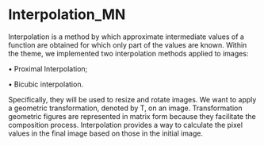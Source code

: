 # Interpolation_MN

Interpolation is a method by which approximate intermediate values ​​of a function are obtained
for which only part of the values ​​are known.
Within the theme, we implemented two interpolation methods applied to images:

• Proximal Interpolation;

• Bicubic interpolation.

Specifically, they will be used to resize and rotate images.
We want to apply a geometric transformation, denoted by T, on an image. Transformation
geometric figures are represented in matrix form because they facilitate the composition process.
Interpolation provides a way to calculate the pixel values ​​in the final image based on those in the initial image.
